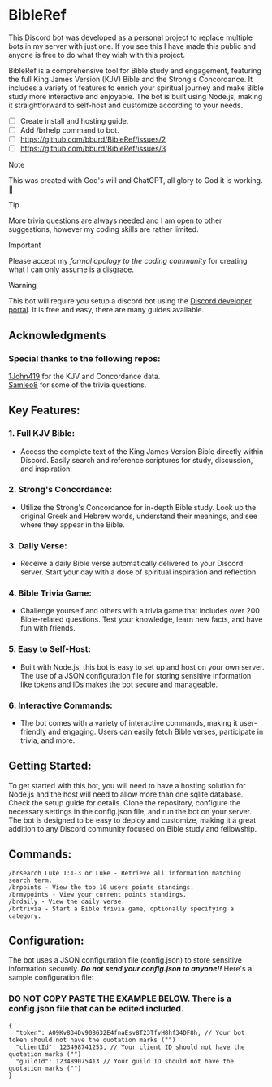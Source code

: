 # BibleRef
This Discord bot was developed as a personal project to replace multiple bots in my server with just one. If you see this I have made this public and anyone is free to do what they wish with this project.

BibleRef is a comprehensive tool for Bible study and engagement, featuring the full King James Version (KJV) Bible and the Strong's Concordance. It includes a variety of features to enrich your spiritual journey and make Bible study more interactive and enjoyable. The bot is built using Node.js, making it straightforward to self-host and customize according to your needs.

- [ ] Create install and hosting guide.
- [ ] Add /brhelp command to bot.
- [ ] https://github.com/bburd/BibleRef/issues/2
- [ ] https://github.com/bburd/BibleRef/issues/3

>[!NOTE]
>This was created with God's will and ChatGPT, all glory to God it is working. 🙏

>[!TIP]
>More trivia questions are always needed and I am open to other suggestions, however my coding skills are rather limited.

>[!IMPORTANT]
>Please accept my *formal apology to the coding community* for creating what I can only assume is a disgrace.

> [!WARNING]
> This bot will require you setup a discord bot using the [Discord developer portal](https://www.google.com/url?sa=t&source=web&rct=j&opi=89978449&url=https://discord.com/developers/applications&ved=2ahUKEwjrsZnVlvGGAxUSSDABHWEbBQwQFnoECAYQAQ&usg=AOvVaw1wrZe_Tr9Sav0Zx4-42-Jf). It is free and easy, there are many guides available.

## Acknowledgments

### Special thanks to the following repos:
   [1John419](https://github.com/1John419/kjs) for the KJV and Concordance data.\
   [Samleo8](https://github.com/Samleo8/BibleQuizzleDiscord) for some of the trivia questions.

## Key Features:
### 1. Full KJV Bible:
   - Access the complete text of the King James Version Bible directly within Discord. Easily search and reference scriptures for study, discussion, and inspiration.

### 2. Strong's Concordance:
   - Utilize the Strong's Concordance for in-depth Bible study. Look up the original Greek and Hebrew words, understand their meanings, and see where they appear in the Bible.

### 3. Daily Verse:
   - Receive a daily Bible verse automatically delivered to your Discord server. Start your day with a dose of spiritual inspiration and reflection.

### 4. Bible Trivia Game:
   - Challenge yourself and others with a trivia game that includes over 200 Bible-related questions. Test your knowledge, learn new facts, and have fun with friends.

### 5. Easy to Self-Host:
   - Built with Node.js, this bot is easy to set up and host on your own server. The use of a JSON configuration file for storing sensitive information like tokens and IDs makes the bot secure and manageable.

### 6. Interactive Commands:
   - The bot comes with a variety of interactive commands, making it user-friendly and engaging. Users can easily fetch Bible verses, participate in trivia, and more.

## Getting Started:

To get started with this bot, you will need to have a hosting solution for Node.js and the host will need to allow more than one sqlite database. Check the setup guide for details. Clone the repository, configure the necessary settings in the config.json file, and run the bot on your server. The bot is designed to be easy to deploy and customize, making it a great addition to any Discord community focused on Bible study and fellowship.

## Commands:

    /brsearch Luke 1:1-3 or Luke - Retrieve all information matching search term.
    /brpoints - View the top 10 users points standings.
    /brmypoints - View your current points standings.
    /brdaily - View the daily verse.
    /brtrivia - Start a Bible trivia game, optionally specifying a category.

## Configuration:

The bot uses a JSON configuration file (config.json) to store sensitive information securely. ***Do not send your config.json to anyone!!***
Here's a sample configuration file:
### DO NOT COPY PASTE THE EXAMPLE BELOW. There is a config.json file that can be edited included.
```
{
  "token": A09Kv834Dv908G32E4fnaEsv8T23TfvH8hf34DF8h, // Your bot token should not have the quotation marks ("")
  "clientId": 123498741253, // Your client ID should not have the quotation marks ("")
  "guildId": 123489075413 // Your guild ID should not have the quotation marks ("")
}
```



